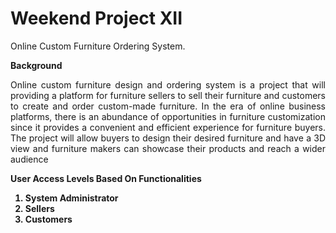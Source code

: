 # Weekend Project XII

Online Custom Furniture Ordering System.

<b>Background</b>

<p align="justify">
Online custom furniture design and ordering system is a project that will
providing a platform for furniture sellers to sell their furniture and customers
to create and order custom-made furniture. In the era of online business
platforms, there is an abundance of opportunities in furniture customization
since it provides a convenient and efficient experience for furniture buyers.
The project will allow buyers to design their desired furniture and have a
3D view and furniture makers can showcase their products and reach a wider
audience
</p>
<b>User Access Levels Based On Functionalities<b>
<br>
 <ol>
  <li>System Administrator</li>
  <li>Sellers</li>
  <li>Customers</li>
</ol>
